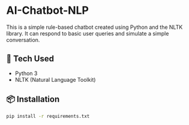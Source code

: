 # AI-Chatbot-NLP

This is a simple rule-based chatbot created using Python and the NLTK library. It can respond to basic user queries and simulate a simple conversation.

## 🔧 Tech Used
- Python 3
- NLTK (Natural Language Toolkit)

## 📦 Installation

```bash
pip install -r requirements.txt
